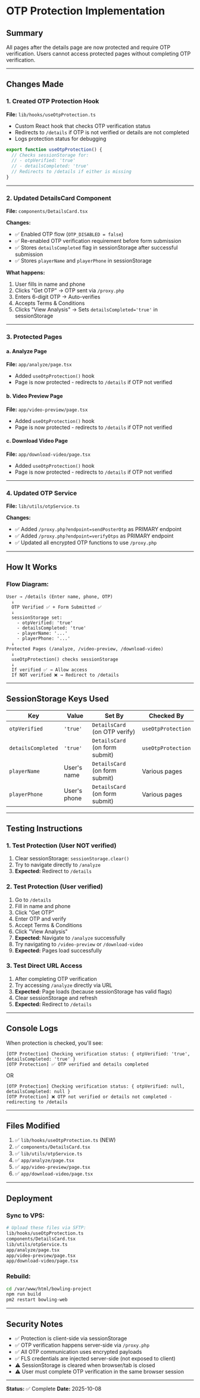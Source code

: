 # OTP Protection Implementation

## Summary
All pages after the details page are now protected and require OTP verification. Users cannot access protected pages without completing OTP verification.

---

## Changes Made

### 1. **Created OTP Protection Hook**
**File:** `lib/hooks/useOtpProtection.ts`

- Custom React hook that checks OTP verification status
- Redirects to `/details` if OTP is not verified or details are not completed
- Logs protection status for debugging

```typescript
export function useOtpProtection() {
  // Checks sessionStorage for:
  // - otpVerified: 'true'
  // - detailsCompleted: 'true'
  // Redirects to /details if either is missing
}
```

---

### 2. **Updated DetailsCard Component**
**File:** `components/DetailsCard.tsx`

**Changes:**
- ✅ Enabled OTP flow (`OTP_DISABLED = false`)
- ✅ Re-enabled OTP verification requirement before form submission
- ✅ Stores `detailsCompleted` flag in sessionStorage after successful submission
- ✅ Stores `playerName` and `playerPhone` in sessionStorage

**What happens:**
1. User fills in name and phone
2. Clicks "Get OTP" → OTP sent via `/proxy.php`
3. Enters 6-digit OTP → Auto-verifies
4. Accepts Terms & Conditions
5. Clicks "View Analysis" → Sets `detailsCompleted='true'` in sessionStorage

---

### 3. **Protected Pages**

#### a. **Analyze Page**
**File:** `app/analyze/page.tsx`
- Added `useOtpProtection()` hook
- Page is now protected - redirects to `/details` if OTP not verified

#### b. **Video Preview Page**
**File:** `app/video-preview/page.tsx`
- Added `useOtpProtection()` hook
- Page is now protected - redirects to `/details` if OTP not verified

#### c. **Download Video Page**
**File:** `app/download-video/page.tsx`
- Added `useOtpProtection()` hook
- Page is now protected - redirects to `/details` if OTP not verified

---

### 4. **Updated OTP Service**
**File:** `lib/utils/otpService.ts`

**Changes:**
- ✅ Added `/proxy.php?endpoint=sendPosterOtp` as PRIMARY endpoint
- ✅ Added `/proxy.php?endpoint=verifyOtps` as PRIMARY endpoint
- ✅ Updated all encrypted OTP functions to use `/proxy.php`

---

## How It Works

### Flow Diagram:
```
User → /details (Enter name, phone, OTP)
  ↓
  OTP Verified ✅ + Form Submitted ✅
  ↓
  sessionStorage set:
    - otpVerified: 'true'
    - detailsCompleted: 'true'
    - playerName: '...'
    - playerPhone: '...'
  ↓
Protected Pages (/analyze, /video-preview, /download-video)
  ↓
  useOtpProtection() checks sessionStorage
  ↓
  If verified ✅ → Allow access
  If NOT verified ❌ → Redirect to /details
```

---

## SessionStorage Keys Used

| Key | Value | Set By | Checked By |
|-----|-------|--------|------------|
| `otpVerified` | `'true'` | `DetailsCard` (on OTP verify) | `useOtpProtection` |
| `detailsCompleted` | `'true'` | `DetailsCard` (on form submit) | `useOtpProtection` |
| `playerName` | User's name | `DetailsCard` (on form submit) | Various pages |
| `playerPhone` | User's phone | `DetailsCard` (on form submit) | Various pages |

---

## Testing Instructions

### 1. **Test Protection (User NOT verified)**
1. Clear sessionStorage: `sessionStorage.clear()`
2. Try to navigate directly to `/analyze`
3. **Expected:** Redirect to `/details`

### 2. **Test Protection (User verified)**
1. Go to `/details`
2. Fill in name and phone
3. Click "Get OTP"
4. Enter OTP and verify
5. Accept Terms & Conditions
6. Click "View Analysis"
7. **Expected:** Navigate to `/analyze` successfully
8. Try navigating to `/video-preview` or `/download-video`
9. **Expected:** Pages load successfully

### 3. **Test Direct URL Access**
1. After completing OTP verification
2. Try accessing `/analyze` directly via URL
3. **Expected:** Page loads (because sessionStorage has valid flags)
4. Clear sessionStorage and refresh
5. **Expected:** Redirect to `/details`

---

## Console Logs

When protection is checked, you'll see:
```
[OTP Protection] Checking verification status: { otpVerified: 'true', detailsCompleted: 'true' }
[OTP Protection] ✅ OTP verified and details completed
```

OR

```
[OTP Protection] Checking verification status: { otpVerified: null, detailsCompleted: null }
[OTP Protection] ❌ OTP not verified or details not completed - redirecting to /details
```

---

## Files Modified

1. ✅ `lib/hooks/useOtpProtection.ts` (NEW)
2. ✅ `components/DetailsCard.tsx`
3. ✅ `lib/utils/otpService.ts`
4. ✅ `app/analyze/page.tsx`
5. ✅ `app/video-preview/page.tsx`
6. ✅ `app/download-video/page.tsx`

---

## Deployment

### Sync to VPS:
```bash
# Upload these files via SFTP:
lib/hooks/useOtpProtection.ts
components/DetailsCard.tsx
lib/utils/otpService.ts
app/analyze/page.tsx
app/video-preview/page.tsx
app/download-video/page.tsx
```

### Rebuild:
```bash
cd /var/www/html/bowling-project
npm run build
pm2 restart bowling-web
```

---

## Security Notes

- ✅ Protection is client-side via sessionStorage
- ✅ OTP verification happens server-side via `/proxy.php`
- ✅ All OTP communication uses encrypted payloads
- ✅ FLS credentials are injected server-side (not exposed to client)
- ⚠️ SessionStorage is cleared when browser/tab is closed
- ⚠️ User must complete OTP verification in the same browser session

---

**Status:** ✅ Complete
**Date:** 2025-10-08

